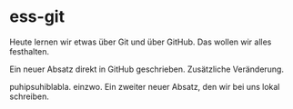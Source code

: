 # ess-git

Heute lernen wir etwas über Git und über GitHub.
Das wollen wir alles festhalten.

Ein neuer Absatz direkt in GitHub geschrieben. Zusätzliche Veränderung.

puhipsuhiblabla. einzwo.
Ein zweiter neuer Absatz, den wir bei uns lokal schreiben.
